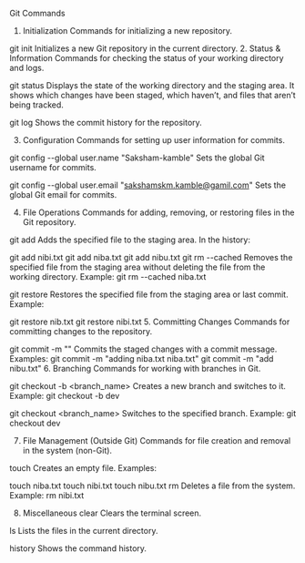 Git Commands
1. Initialization
Commands for initializing a new repository.

git init
Initializes a new Git repository in the current directory.
2. Status & Information
Commands for checking the status of your working directory and logs.

git status
Displays the state of the working directory and the staging area. It shows which changes have been staged, which haven’t, and files that aren’t being tracked.

git log
Shows the commit history for the repository.

3. Configuration
Commands for setting up user information for commits.

git config --global user.name "Saksham-kamble"
Sets the global Git username for commits.

git config --global user.email "sakshamskm.kamble@gamil.com"
Sets the global Git email for commits.

4. File Operations
Commands for adding, removing, or restoring files in the Git repository.

git add <file>
Adds the specified file to the staging area. In the history:

git add nibi.txt
git add niba.txt
git add nibu.txt
git rm --cached <file>
Removes the specified file from the staging area without deleting the file from the working directory.
Example: git rm --cached niba.txt

git restore <file>
Restores the specified file from the staging area or last commit.
Example:

git restore nib.txt
git restore nibi.txt
5. Committing Changes
Commands for committing changes to the repository.

git commit -m "<message>"
Commits the staged changes with a commit message.
Examples:
git commit -m "adding niba.txt niba.txt"
git commit -m "add nibu.txt"
6. Branching
Commands for working with branches in Git.

git checkout -b <branch_name>
Creates a new branch and switches to it.
Example: git checkout -b dev

git checkout <branch_name>
Switches to the specified branch.
Example: git checkout dev

7. File Management (Outside Git)
Commands for file creation and removal in the system (non-Git).

touch <file>
Creates an empty file.
Examples:

touch niba.txt
touch nibi.txt
touch nibu.txt
rm <file>
Deletes a file from the system.
Example: rm nibi.txt

8. Miscellaneous
clear
Clears the terminal screen.

ls
Lists the files in the current directory.

history
Shows the command history.

